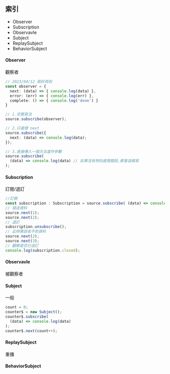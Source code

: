 ## 索引
- Observer
- Subscription
- Observavle
- Subject
- ReplaySubject
- BehaviorSubject

#### Observer
觀察者
```typescript
// 2023/04/12 剛好用到
const observer = {
  next: (data) => { console.log(data) },
  error: (err) => { console.log(err) },
  complete: () => { console.log('done') }
}

// 1.完整寫法
source.subscribe(observer);

// 2.只處理 next
source.subscribe({
  next: (data) => console.log(data);
});

// 3.直接傳入一個方法當作參數 
source.subscribe(
  (data) => console.log(data) // 如果沒有特別處理錯誤,都會這樣寫
);
```

#### Subscription
訂閱/退訂
```typescript
//訂閱
const subscription : Subscription = source.subscribe( (data) => console.log(data) );
// 發送資料
source.next(1);
source.next(2);
// 退訂
subscription.unsubscribe();
// 此時應該收不到資料
source.next(2);
source.next(3); 
// 觀察是否已退訂
console.log(subscription.closed); 
```

#### Observavle
被觀察者


#### Subject
一般
```typescript
count = 0;
counter$ = new Subject();
counter$.subscribe( 
  (data) => console.log(data) 
);
counter$.next(count++);
```

#### ReplaySubject
重播

#### BehaviorSubject

